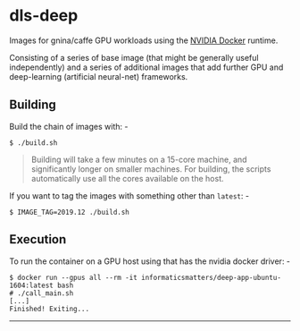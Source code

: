 # dls-deep
Images for gnina/caffe GPU workloads using the [NVIDIA Docker] runtime.

Consisting of a series of base image (that might be generally useful
independently) and a series of additional images that add further GPU
and deep-learning (artificial neural-net) frameworks.

## Building
Build the chain of images with: -

    $ ./build.sh
    
>   Building will take a few minutes on a 15-core machine,
    and significantly longer on smaller machines. For building, the scripts
    automatically use all the cores available on the host.

If you want to tag the images with something other than `latest`: -

    $ IMAGE_TAG=2019.12 ./build.sh

## Execution
To run the container on a GPU host using that has the nvidia docker driver: -

    $ docker run --gpus all --rm -it informaticsmatters/deep-app-ubuntu-1604:latest bash
    # ./call_main.sh
    [...]
    Finished! Exiting...
    
---

[nvidia docker]: https://github.com/NVIDIA/nvidia-docker
[nvidia runtime]: https://github.com/NVIDIA/nvidia-docker/wiki/Usage
[cuda and docker]: https://medium.com/@adityathiruvengadam/cuda-docker-%EF%B8%8F-for-deep-learning-cab7c2be67f9
[using nvidia containers]: https://marmelab.com/blog/2018/03/21/using-nvidia-gpu-within-docker-container.html
